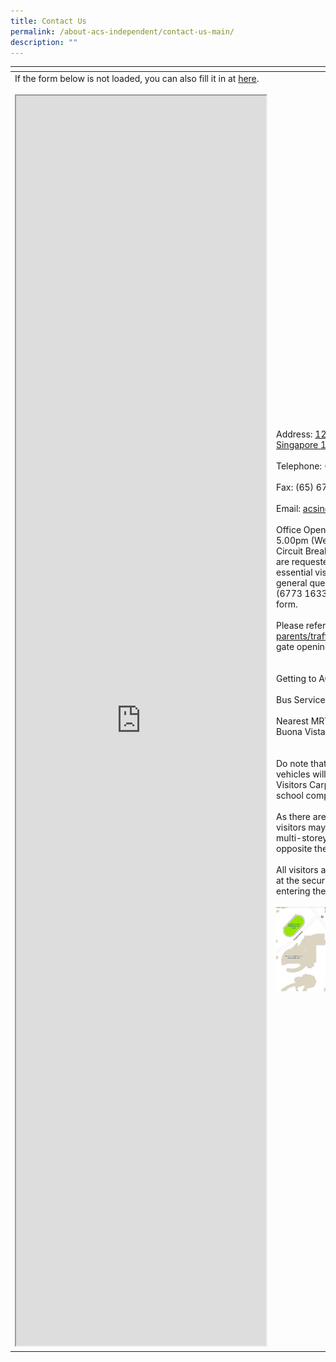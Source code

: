```yaml
---
title: Contact Us
permalink: /about-acs-independent/contact-us-main/
description: ""
---
```

<table>
<thead>
  <tr>
    <th></th>
    <th></th>
  </tr>
</thead>
<tbody>
  <tr>
    <td>If the form below is not loaded, you can also fill it in at <a href="https://form.gov.sg/5d09f4ede6ca2a00111f25ac" >here</a>.<br><br><iframe id="iframe" style="width: 400px; height: 2000px;" src="https://form.gov.sg/5d09f4ede6ca2a00111f25ac"></iframe></td>
    <td>Address: <a href="https://goo.gl/maps/9FUTabVfPKR2">121 Dover Road, Singapore 139650</a><br><br>Telephone: (65) 6773 1633<br><br>Fax: (65) 6773 1433<br><br>Email: <a href="mailto:acsindep@acsindep.edu.sg" >acsindep@acsindep.edu.sg</a><br><br>
Office Opening Hours : 8.00am to 5.00pm (Weekdays). During this Circuit Breaker period, all visitors are requested to defer non-essential visits and channel any general queries through phone (6773 1633) or the contact us form.<br><br>Please refer to <a href="/for-parents/traffic-advisory/#gate">/for-parents/traffic-advisory/#gate</a> for gate opening hours.<br><br><br>Getting to ACS (Independent)<br><br>Bus Services: 33, 74, 166, 196<br><br>Nearest MRT Station: Dover, Buona Vista<br><br><br>Do note that only registered vehicles will be allowed to park in Visitors Carpark G within the school compound.<br><br>As there are limited carpark lots, visitors may wish to use the multi-storey carparks located opposite the school.<br><br>All visitors are required to register at the security post before entering the school.<br><br><a href="/images/About%20ACS(I)/public-carpark.jpg" target = "_blank"> <img src="/images/About%20ACS(I)/public-carpark.jpg" style="width:704px"></a></td>
  </tr>
</tbody>
</table>